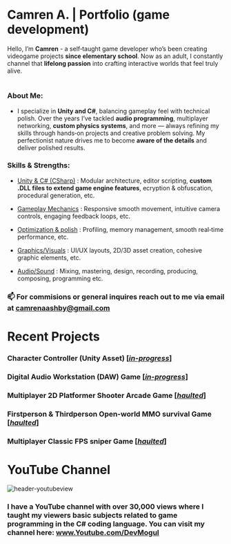 # Camren A. | Portfolio (game development)

Hello, I’m **Camren** - a self‑taught game developer who’s been creating videogame projects **since elementary school**. Now as an adult, I constantly channel that **lifelong passion** into crafting interactive worlds that feel truly alive.
# 

### About Me:
+ I specialize in **Unity and C#**, balancing gameplay feel with technical polish. Over the years I’ve tackled **audio programming**, multiplayer networking, **custom physics systems**, and more — always refining my skills through hands‑on projects and creative problem solving. My perfectionist nature drives me to become **aware of the details** and deliver polished results.

### Skills & Strengths:
+ <ins>Unity & C# (CSharp)</ins> : Modular architecture, editor scripting, **custom .DLL files to extend game engine features**, ecryption & obfuscation, procedural generation, etc.

+ <ins>Gameplay Mechanics</ins> : Responsive smooth movement, intuitive camera controls, engaging feedback loops, etc.

+ <ins>Optimization & polish</ins> : Profiling, memory management, smooth real‑time performance, etc.

+ <ins>Graphics/Visuals</ins> : UI/UX layouts, 2D/3D asset creation, cohesive graphic elements, etc.

+ <ins>Audio/Sound</ins> : Mixing, mastering, design, recording, producing, composing, programming etc.

### 📫 For commisions or general inquires reach out to me via email at <ins>camrenaashby@gmail.com</ins>
#
# Recent Projects 
### Character Controller (Unity Asset) [<ins>*in-progress*</ins>]
### Digital Audio Workstation (DAW) Game [<ins>*in-progress*</ins>]
### Multiplayer 2D Platformer Shooter Arcade Game [<ins>*haulted*</ins>]
### Firstperson & Thirdperson Open-world MMO survival Game [<ins>*haulted*</ins>]
### Multiplayer Classic FPS sniper Game [<ins>*haulted*</ins>]

# YouTube Channel
![header-youtubeview](https://github.com/user-attachments/assets/bff3f4b4-c839-4635-9e54-26a927b1ef50)
### I have a YouTube channel with over **30,000 views** where I taught my viewers basic subjects related to game programming in the C# coding language. You can visit my channel here: www.Youtube.com/DevMogul

